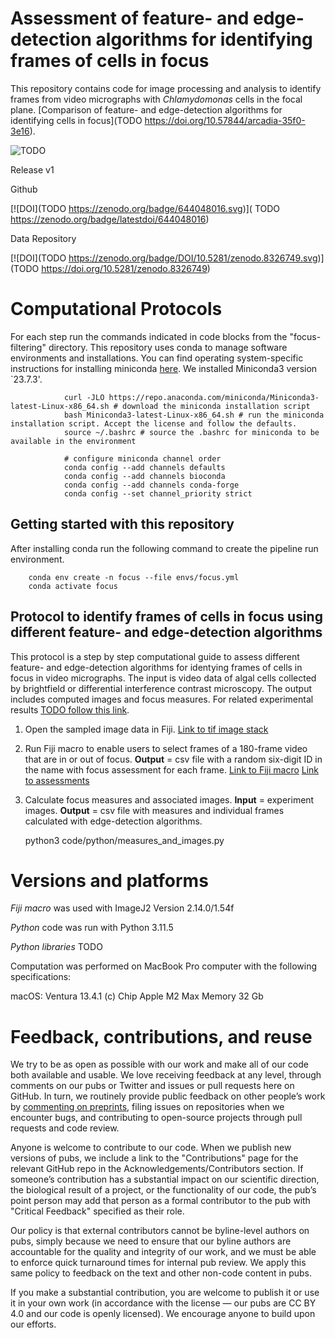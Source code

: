 # Assessment of feature- and edge-detection algorithms for identifying frames of cells in focus

This repository contains code for image processing and analysis to identify frames from video micrographs with *Chlamydomonas* cells in the focal plane. [Comparison of feature- and edge-detection algorithms for identifying cells in focus](TODO https://doi.org/10.57844/arcadia-35f0-3e16).

![TODO](analysis.gif)

Release v1

Github

[![DOI](TODO https://zenodo.org/badge/644048016.svg)]( TODO https://zenodo.org/badge/latestdoi/644048016)

Data Repository

[![DOI](TODO https://zenodo.org/badge/DOI/10.5281/zenodo.8326749.svg)](TODO https://doi.org/10.5281/zenodo.8326749)

# Computational Protocols

For each step run the commands indicated in code blocks from the "focus-filtering" directory. This repository uses conda to manage software environments and installations.
You can find operating system-specific instructions for installing miniconda [here](https://docs.conda.io/en/latest/miniconda.html). We installed Miniconda3 version `23.7.3'.

                curl -JLO https://repo.anaconda.com/miniconda/Miniconda3-latest-Linux-x86_64.sh # download the miniconda installation script
                bash Miniconda3-latest-Linux-x86_64.sh # run the miniconda installation script. Accept the license and follow the defaults.
                source ~/.bashrc # source the .bashrc for miniconda to be available in the environment

                # configure miniconda channel order
                conda config --add channels defaults
                conda config --add channels bioconda
                conda config --add channels conda-forge
                conda config --set channel_priority strict

## Getting started with this repository

After installing conda run the following command to create the pipeline run environment.


        conda env create -n focus --file envs/focus.yml
        conda activate focus

## Protocol to identify frames of cells in focus using different feature- and edge-detection algorithms

This protocol is a step by step computational guide to assess different feature- and edge-detection algorithms for identying frames of cells in focus in video micrographs. The input is video data of algal cells collected by brightfield or differential interference contrast microscopy. The output includes computed images and focus measures. For related experimental results [TODO follow this link](https://research.arcadiascience.com/pub/result-chlamydomonas-phenotypes#nj8khdxj90e).

1. Open the sampled image data in Fiji. [Link to tif image stack](./experiment_images/sampled_sequence.tif)

2. Run Fiji macro to enable users to select frames of a 180-frame video that are in or out of focus. **Output** = csv file with a random six-digit ID in the name with focus assessment for each frame.  [Link to Fiji macro](./code/fiji_macro/user_assessment.ijm) [Link to assessments](./analysis/user_assessments/focus_results_****.csv)

3. Calculate focus measures and associated images. **Input** = experiment images. **Output** = csv file with measures and individual frames calculated with edge-detection algorithms.

    python3 code/python/measures_and_images.py

# Versions and platforms
*Fiji macro* was used with ImageJ2 Version 2.14.0/1.54f

*Python* code was run with Python 3.11.5

*Python libraries* TODO

Computation was performed on MacBook Pro computer with the following specifications:

macOS: Ventura 13.4.1 (c)
Chip Apple M2 Max
Memory 32 Gb

# Feedback, contributions, and reuse

We try to be as open as possible with our work and make all of our code both available and usable.
We love receiving feedback at any level, through comments on our pubs or Twitter and issues or pull requests here on GitHub.
In turn, we routinely provide public feedback on other people’s work by [commenting on preprints](https://sciety.org/lists/f8459240-f79c-4bb2-bb55-b43eae25e4f6), filing issues on repositories when we encounter bugs, and contributing to open-source projects through pull requests and code review.

Anyone is welcome to contribute to our code.
When we publish new versions of pubs, we include a link to the "Contributions" page for the relevant GitHub repo in the Acknowledgements/Contributors section.
If someone’s contribution has a substantial impact on our scientific direction, the biological result of a project, or the functionality of our code, the pub’s point person may add that person as a formal contributor to the pub with "Critical Feedback" specified as their role.

Our policy is that external contributors cannot be byline-level authors on pubs, simply because we need to ensure that our byline authors are accountable for the quality and integrity of our work, and we must be able to enforce quick turnaround times for internal pub review.
We apply this same policy to feedback on the text and other non-code content in pubs.

If you make a substantial contribution, you are welcome to publish it or use it in your own work (in accordance with the license — our pubs are CC BY 4.0 and our code is openly licensed).
We encourage anyone to build upon our efforts.
